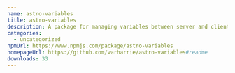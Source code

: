 ```yaml
---
name: astro-variables
title: astro-variables
description: A package for managing variables between server and client in Astro projects
categories:
  - uncategorized
npmUrl: https://www.npmjs.com/package/astro-variables
homepageUrl: https://github.com/varharrie/astro-variables#readme
downloads: 33
---
```

